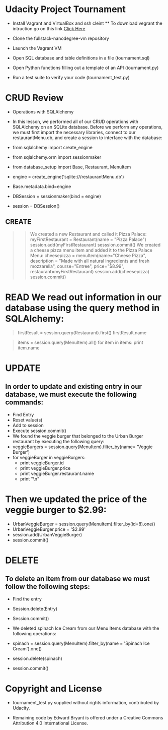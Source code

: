 # Udacity Project Tournament
- Install Vagrant and VirtualBox and ssh cleint
  ** To download vegrant the intruction go on this link [Click Here](https://www.sitepoint.com/getting-started-vagrant-windows/)

- Clone the fullstack-nanodegree-vm repository
- Launch the Vagrant VM
- Open SQL database and table definitions in a file (tournament.sql)
- Open Python functions filling out a template of an API (tournament.py)
- Run a test suite to verify your code (tournament_test.py) 
# CRUD Review
- Operations with SQLAlchemy
- In this lesson, we performed all of our CRUD operations with SQLAlchemy on an SQLite database. Before we perform any operations, we must first import the necessary libraries, connect to our restaurantMenu.db, and create a session to interface with the database:

- from sqlalchemy import create_engine
- from sqlalchemy.orm import sessionmaker
- from database_setup import Base, Restaurant, MenuItem

- engine = create_engine('sqlite:///restaurantMenu.db')
- Base.metadata.bind=engine
- DBSession = sessionmaker(bind = engine)
- session = DBSession()

## CREATE
>> We created a new Restaurant and called it Pizza Palace:
>> myFirstRestaurant = Restaurant(name = "Pizza Palace")
>> session.add(myFirstRestaurant)
>> sesssion.commit()
>> We created a cheese pizza menu item and added it to the Pizza Palace Menu:
>> cheesepizza = menuItem(name="Cheese Pizza", description = "Made with all natural ingredients and fresh mozzarella", course="Entree", price="$8.99", restaurant=myFirstRestaurant)
>> session.add(cheesepizza)
>> session.commit()

# READ We read out information in our database using the query method in SQLAlchemy:

> firstResult = session.query(Restaurant).first()
> firstResult.name

> items = session.query(MenuItem).all()
> for item in items:
  >  print item.name
    
# UPDATE
## In order to update and existing entry in our database, we must execute the following commands:

- Find Entry
- Reset value(s)
- Add to session
- Execute session.commit()
- We found the veggie burger that belonged to the Urban Burger restaurant by executing the following query:
- veggieBurgers = session.query(MenuItem).filter_by(name= 'Veggie Burger')
- for veggieBurger in veggieBurgers:
    - print veggieBurger.id
    - print veggieBurger.price
    - print veggieBurger.restaurant.name
    - print "\n"
    
# Then we updated the price of the veggie burger to $2.99:

- UrbanVeggieBurger = session.query(MenuItem).filter_by(id=8).one()
- UrbanVeggieBurger.price = '$2.99'
- session.add(UrbanVeggieBurger)
- session.commit() 

# DELETE

## To delete an item from our database we must follow the following steps:

- Find the entry
- Session.delete(Entry)
- Session.commit()
- We deleted spinach Ice Cream from our Menu Items database with the following operations:

- spinach = session.query(MenuItem).filter_by(name = 'Spinach Ice Cream').one()
- session.delete(spinach)
- session.commit() 

# Copyright and License

- tournament_test.py supplied without rights information, contributed by Udacity.

- Remaining code by Edward Bryant is offered under a Creative Commons Attribution 4.0 International License.
